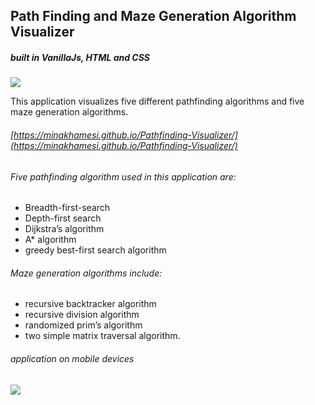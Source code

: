 ## Path Finding and Maze Generation Algorithm Visualizer

 ##### built in VanillaJs, HTML and CSS

![](PathF.gif)

This application visualizes five different pathfinding algorithms and five maze generation algorithms. 
 ######  [https://minakhamesi.github.io/Pathfinding-Visualizer/](https://minakhamesi.github.io/Pathfinding-Visualizer/)

###### Five pathfinding algorithm used in this application are:
*   Breadth-first-search
*  Depth-first search
*  Dijkstra’s algorithm
*   A* algorithm
*  greedy best-first search algorithm

###### Maze generation algorithms include:
*   recursive backtracker algorithm
*  recursive division algorithm
*  randomized prim’s algorithm
*  two simple matrix traversal algorithm.


###### application on mobile devices
![](mobile.gif)







